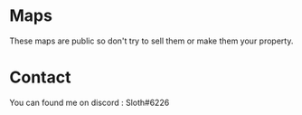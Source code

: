 # Maps
These maps are public so don't try to sell them or make them your property.

# Contact
You can found me on discord : Sloth#6226
